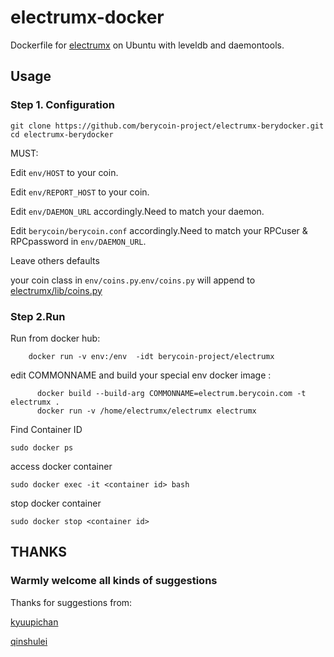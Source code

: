 # electrumx-docker
Dockerfile for [electrumx](https://github.com/berycoin-project/electrumx) on Ubuntu with leveldb and daemontools.

## Usage
### Step 1. Configuration
```
git clone https://github.com/berycoin-project/electrumx-berydocker.git
cd electrumx-berydocker
```
MUST:

Edit `env/HOST` to your coin.

Edit `env/REPORT_HOST` to your coin.

Edit `env/DAEMON_URL` accordingly.Need to match your daemon.

Edit `berycoin/berycoin.conf` accordingly.Need to match your RPCuser & RPCpassword in `env/DAEMON_URL`.

Leave others defaults

your coin class in `env/coins.py`.`env/coins.py` will append to [electrumx/lib/coins.py](https://github.com/berycoin-project/electrumx/blob/master/lib/coins.py)



### Step 2.Run
Run from docker hub:
```shell
    docker run -v env:/env  -idt berycoin-project/electrumx
```

edit COMMONNAME and build your special env docker image :
```shell
      docker build --build-arg COMMONNAME=electrum.berycoin.com -t electrumx .
      docker run -v /home/electrumx/electrumx electrumx
```

Find Container ID
```
sudo docker ps
```

access docker container
```
sudo docker exec -it <container id> bash
```

stop docker container
```
sudo docker stop <container id>
```

## THANKS

### Warmly welcome all kinds of suggestions

Thanks for suggestions from:

[kyuupichan](https://github.com/kyuupichan/electrumx)

[qinshulei](https://github.com/qinshulei)


